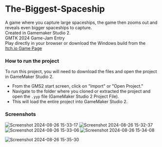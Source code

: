 # The-Biggest-Spaceship
A game where you capture large spaceships, the game then zooms out and reveals even bigger spaceships to capture.  
Created in Gamemaker Studio 2.  
GMTK 2024 Game-Jam Entry  
Play directly in your browser or download the Windows build from the [Itch.io Game Page](https://vesite.itch.io/the-biggest-spaceship)
  
### How to run the project
To run this project, you will need to download the files and open the project in GameMaker Studio 2.  
   - From the GMS2 start screen, click on "Import" or "Open Project."
   - Navigate to the folder where you cloned or extracted the project and open the `.yyp` file (GameMaker Studio 2 Project File).
   - This will load the entire project into GameMaker Studio 2.
  

### Screenshots

![Screenshot 2024-08-26 15-33-17](https://github.com/user-attachments/assets/de2db060-a8fe-4048-a223-57db1d20e27a)
![Screenshot 2024-08-26 15-32-37](https://github.com/user-attachments/assets/0747e6bd-1848-40dc-a3fb-0c262ca39e19)
![Screenshot 2024-08-26 15-33-06](https://github.com/user-attachments/assets/48160528-efe6-45ed-84e0-6c1e68a61339)
![Screenshot 2024-08-26 15-34-08](https://github.com/user-attachments/assets/cc25a5a9-6e5c-4ce4-b684-37c6ad92e6fc)

![Screenshot 2024-08-26 15-35-30](https://github.com/user-attachments/assets/92b5fd5a-bb5a-40de-aa3e-b861c442d5e1)

